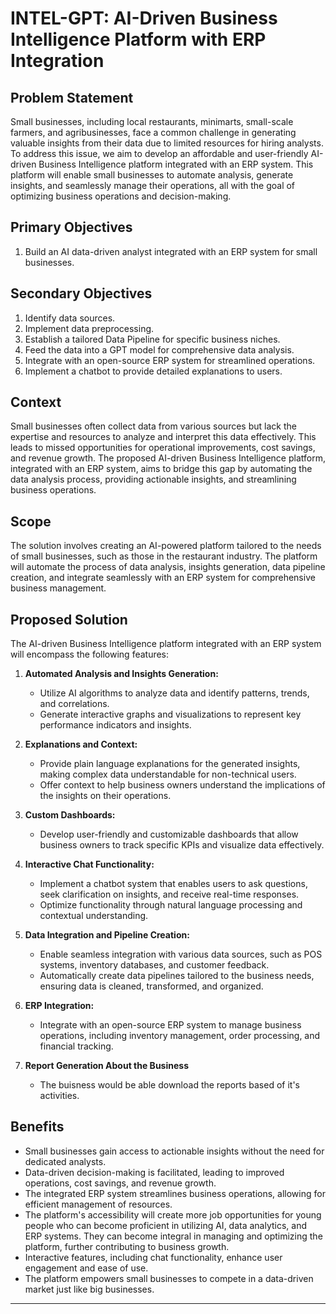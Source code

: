 # INTEL-GPT: AI-Driven Business Intelligence Platform with ERP Integration

## Problem Statement

Small businesses, including local restaurants, minimarts, small-scale farmers, and agribusinesses, face a common challenge in generating valuable insights from their data due to limited resources for hiring analysts. To address this issue, we aim to develop an affordable and user-friendly AI-driven Business Intelligence platform integrated with an ERP system. This platform will enable small businesses to automate analysis, generate insights, and seamlessly manage their operations, all with the goal of optimizing business operations and decision-making.

## Primary Objectives

1. Build an AI data-driven analyst integrated with an ERP system for small businesses.

## Secondary Objectives

1. Identify data sources.
2. Implement data preprocessing.
3. Establish a tailored Data Pipeline for specific business niches.
4. Feed the data into a GPT model for comprehensive data analysis.
5. Integrate with an open-source ERP system for streamlined operations.
6. Implement a chatbot to provide detailed explanations to users.

## Context

Small businesses often collect data from various sources but lack the expertise and resources to analyze and interpret this data effectively. This leads to missed opportunities for operational improvements, cost savings, and revenue growth. The proposed AI-driven Business Intelligence platform, integrated with an ERP system, aims to bridge this gap by automating the data analysis process, providing actionable insights, and streamlining business operations.

## Scope

The solution involves creating an AI-powered platform tailored to the needs of small businesses, such as those in the restaurant industry. The platform will automate the process of data analysis, insights generation, data pipeline creation, and integrate seamlessly with an ERP system for comprehensive business management.

## Proposed Solution

The AI-driven Business Intelligence platform integrated with an ERP system will encompass the following features:

1. **Automated Analysis and Insights Generation:**
   - Utilize AI algorithms to analyze data and identify patterns, trends, and correlations.
   - Generate interactive graphs and visualizations to represent key performance indicators and insights.

2. **Explanations and Context:**
   - Provide plain language explanations for the generated insights, making complex data understandable for non-technical users.
   - Offer context to help business owners understand the implications of the insights on their operations.

3. **Custom Dashboards:**
   - Develop user-friendly and customizable dashboards that allow business owners to track specific KPIs and visualize data effectively.

4. **Interactive Chat Functionality:**
   - Implement a chatbot system that enables users to ask questions, seek clarification on insights, and receive real-time responses.
   - Optimize functionality through natural language processing and contextual understanding.

5. **Data Integration and Pipeline Creation:**
   - Enable seamless integration with various data sources, such as POS systems, inventory databases, and customer feedback.
   - Automatically create data pipelines tailored to the business needs, ensuring data is cleaned, transformed, and organized.

6. **ERP Integration:**
   - Integrate with an open-source ERP system to manage business operations, including inventory management, order processing, and financial tracking.

7. **Report Generation About the Business**
   - The buisness would be able download the reports based of it's activities. 
## Benefits

- Small businesses gain access to actionable insights without the need for dedicated analysts.
- Data-driven decision-making is facilitated, leading to improved operations, cost savings, and revenue growth.
- The integrated ERP system streamlines business operations, allowing for efficient management of resources.
- The platform's accessibility will create more job opportunities for young people who can become proficient in utilizing AI, data analytics, and ERP systems. They can become integral in managing and optimizing the platform, further contributing to business growth.
- Interactive features, including chat functionality, enhance user engagement and ease of use.
- The platform empowers small businesses to compete in a data-driven market just like big businesses.

---
